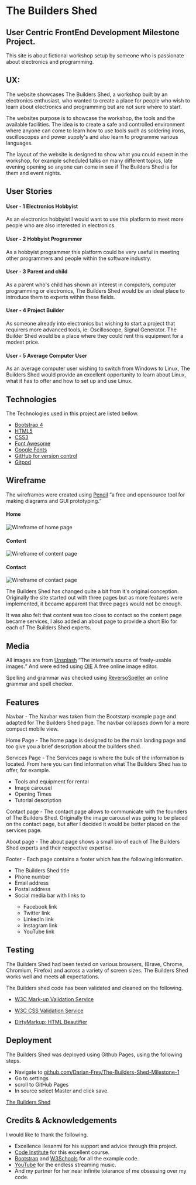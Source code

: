 <h1>The Builders Shed</h1> 

<h2>User Centric FrontEnd Development Milestone Project.</h2>

<p>This site is about fictional workshop setup by someone who is passionate 
about electronics and programming.</p>

<h2>UX:</h2>

<p>The website showcases The Builders Shed, a workshop built by an electronics enthusiast, who wanted to create a place for people who wish to learn about electronics and programming but are not sure where to start.</p>
<p>The websites purpose is to showcase the workshop, the tools and the available facilities. The idea is to create a safe and controlled environment where anyone can come to learn how to use tools such as soldering irons, oscilloscopes and power supply's and also learn to programme various languages.</p>
<p>The layout of the website is designed to show what you could expect in the workshop, for example scheduled talks on many different topics, late evening opening so anyone can come in see if The Builders Shed is for them and event nights.</p>

<h2>User Stories</h2>

<h4>User - 1 Electronics Hobbyist</h4>
<p>As an electronics hobbyist I would want to use this platform to meet more people who are also interested in electronics.</p>

<h4>User - 2 Hobbyist Programmer</h4>
<p>As a hobbyist programmer this platform could be very useful in meeting other programmers and people within the software industry.</p>

<h4>User - 3 Parent and child</h4>
<p>As a parent who's child has shown an interest in computers, computer programming or electronics, The Builders Shed would be an ideal place to introduce them to experts within these fields.</p>

<h4>User - 4 Project Builder</h4>
<p>As someone already into electronics but wishing to start a project that requirers more advanced tools, ie: Oscilloscope, Signal Generator. The Builder Shed would be a place where they could rent this equipment for a modest price.</p>

<h4>User - 5 Average Computer User</h4>
<p>As an average computer user wishing to switch from Windows to Linux, The Builders Shed would provide an excellent opportunity to learn about Linux, what it has to offer and how to set up and use Linux.</p>

<h2>Technologies</h2>

<p>The Technologies used in this project are listed bellow.</p>

<ul>
    <li>
        <a href="https://getbootstrap.com/" rel="nofollow">Bootstrap 4</a>
    </li>
    <li>
        <a href="https://en.wikipedia.org/wiki/HTML5" rel="nofollow">HTML5</a>
    </li>
    <li>
        <a href="https://en.wikipedia.org/wiki/CSS" rel="nofollow">CSS3</a>
    <li>
        <a href="https://fontawesome.com/" rel="nofollow">Font Awesome</a>
    </li>
        <li>
        <a href="https://fonts.google.com/" rel="nofollow">Google Fonts</a>
    </li>
    <li>
        <a href="https://github.com/" rel="nofollow">GitHub for version control</a>
    </li>
    <li>
        <a href="https://gitpod.io/" rel="nofollow">Gitpod</a>
    </li>
</ul>

<h2>Wireframe</h2>

<p>The wireframes were created using <a href="https://github.com/evolus/pencil/graphs/contributors" rel="nofollow">Pencil</a> <q>a free and opensource tool for making diagrams and GUI prototyping.</q></p>

<h4>Home</h4>
<img src="assets/wireframe/HomePage.jpg" alt="Wireframe of home page"> 
 <h4>Content</h4>
<img src="assets/wireframe/ContentPage.jpg" alt="Wireframe of content page"> 
<h4>Contact</h4>
<img src="assets/wireframe/ContactPage.jpg" alt="Wireframe of contact page">

<p>The Builders Shed has changed quite a bit from it's original conception.
Originally the site started out with three pages but as more features were
implemented, it became apparent that three pages would not be enough.</p>
<p>It was also felt that content was too close to contact so the content page became services, I also added an about page to provide a short Bio for each of The Builders Shed experts.</p>

<h2>Media</h2>

<p>All images are from <a href="https://unsplash.com/" rel="nofollow">Unsplash</a> <q>The internet’s source of freely-usable images.</q>
And were edited using <a href="https://www.online-image-editor.com/" rel="nofollow">OIE</a> A free online image editor.</p>
<p>Spelling and grammar was checked using <a href="https://www.reverso.net/spell-checker/english-spelling-grammar/" rel="nofollow">ReversoSpeller</a> an online grammar and spell checker.<p\>

<h2>Features</h2>

<p>Navbar - The Navbar was taken from the Bootstarp example page and adapted for The Builders Shed page. The navbar collapses down for a more compact mobile view.</p>

<p>Home Page - The home page is designed to be the main landing page and too give you a brief description about the builders shed.</p>

<p>Services Page - The Services page is where the bulk of the information is located.
From here you can find information what The Builders Shed has to offer, for example.</p>

<ul>
    <li>Tools and equipment for rental</li>
    <li>Image carousel</li>
    <li>Opening Times</li>
    <li>Tutorial description</li>
</ul>

<p>Contact page - The contact page allows to communicate with the founders of The Builders Shed.
Originally the image carousel was going to be placed on the contact page, but after I decided it would be better placed on the services page.</p>

<p>About page - The about page shows a small bio of each of The Builders Shed experts and their respective expertise.</p>

<p>Footer - Each page contains a footer which has the following information.</p>

<ul>
    <li>The Builders Shed title</li>
    <li>Phone number</li>
    <li>Email address</li>
    <li>Postal address</li>
    <li>Social media bar with links to</li>
    <ul>
        <li>Facebook link</li>
        <li>Twitter link</li>
        <li>LinkedIn link</li>
        <li>Instagram link</li>
        <li>YouTube link</li>
    </ul>
</ul>

<h2>Testing</h2>

<p>The Builders Shed had been tested on various browsers, (Brave, Chrome, Chromium, Firefox) and across a variety of screen sizes.
The Builders Shed works well and meets all expectations.</p>

<p>The Builders shed code has been validated and cleaned on the following.</p>
<ul>
    <li>
        <p><a href="https://validator.w3.org/" rel="nofollow">W3C Mark-up Validation Service</a></p>
    </li>
    <li>
        <p><a href="https://jigsaw.w3.org/css-validator/" rel="nofollow">W3C CSS Validation Service</a></p>
    </li>
    <li>
        <p><a href="https://www.10bestdesign.com/dirtymarkup/" rel="nofollow">DirtyMarkup: HTML Beautifier</a></p>
    </li>
</ul>

<h2>Deployment</h2>

<p>The Builders Shed was deployed using Github Pages, using the following steps.</p>
<ul>
    <li>Navigate to <a href="https://github.com/Darian-Frey/The-Builders-Shed-Milestone-1">github.com/Darian-Frey/The-Builders-Shed-Milestone-1</a></li>
    <li>Go to settings</li>
    <li>scroll to GitHub Pages</li>
    <li>In source select Master and click save.</li>
</ul>

<a href="https://darian-frey.github.io/The-Builders-Shed-Milestone-1/">The Builders Shed</a>

<h2>Credits & Acknowledgements</h2>
<p>I would like to thank the following.</p>
<ul>
    <li>Excellence Ilesanmi for his support and advice through this project.</li>
    <li><a href="https://courses.codeinstitute.net/">Code Institute</a> for this excellent course.</li>
    <li><a href="https://getbootstrap.com/">Bootstrap</a> and <a href="https://www.w3schools.com/">W3Schools</a> for all the example code.</li>
    <li><a href="https://www.youtube.com/">YouTube</a> for the endless streaming music.</li>
    <li>And my partner for her near infinite tolerance of me obsessing over my code.</li>
</ul>

